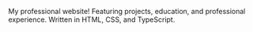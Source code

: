 My professional website! Featuring projects, education, and professional experience. Written in HTML, CSS, and TypeScript.